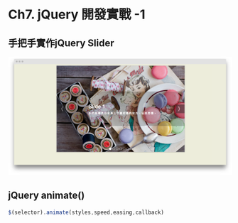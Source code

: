 # Ch7. jQuery 開發實戰 -1

## 手把手實作jQuery Slider

![](../.gitbook/assets/xia-zai-1.png)

## jQuery animate\(\)

```javascript
$(selector).animate(styles,speed,easing,callback)
```



